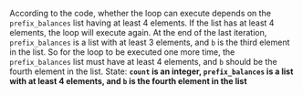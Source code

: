 According to the code, whether the loop can execute depends on the `prefix_balances` list having at least 4 elements. If the list has at least 4 elements, the loop will execute again. At the end of the last iteration, `prefix_balances` is a list with at least 3 elements, and `b` is the third element in the list. So for the loop to be executed one more time, the `prefix_balances` list must have at least 4 elements, and `b` should be the fourth element in the list.
State: **`count` is an integer, `prefix_balances` is a list with at least 4 elements, and `b` is the fourth element in the list**